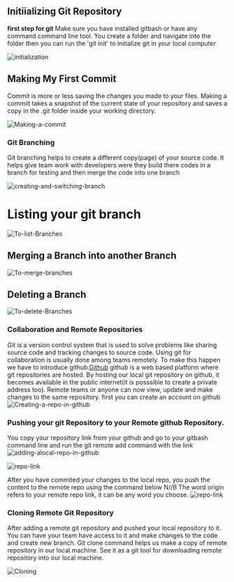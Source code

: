  ## Initiializing Git Repository
 **first step for git** Make sure you have installed gitbash or have any command command line tool. You create a folder and navigate into the folder then you can run the 'git init' to initialize git in your local computer

 ![initialization](C:\Users\franc\darey.io\git-project\git-project1\screenshorts\initialize-git.JPG)

## Making My First Commit
Commit is more or less saving the changes you made to your files. Making a commiit takes a snapshot of the current state of your repository and saves a copy in the .git folder inside your working directory.

![Making-a-commit](C:\Users\franc\darey.io\git-project\git-project1\screenshorts\commit.JPG)

### Git Branching
Git branching helps to create a different copy(page) of your source code. It helps give team work with developers were they build there codes in a branch for testing and then merge the code into one branch

![creating-and-switching-branch](C:\Users\franc\darey.io\git-project\git-project1\screenshorts\branching.JPG)

# Listing your git branch
![To-list-Branches](C:\Users\franc\darey.io\git-project\git-project1\screenshorts\list-branches.JPG)

## Merging a Branch into another Branch
![To-merge-branches](C:\Users\franc\darey.io\git-project\git-project1\screenshorts\list-merging.JPG)

## Deleting a Branch
![To-delete-Branches](C:\Users\franc\darey.io\git-project\git-project1\screenshorts\Deleting-branch.JPG)

### Collaboration and Remote Repositories
*Git* is a version control system that is used to solve problems like sharing source code and tracking changes to source code. Using git for collaboration is usually done among teams remotely. To make this happen we have to introduce github.[Github](https://www.github.com)
github is a web based platform where git repositories are hosted. By hosting our local git repository on github, it becomes available in the public internet(it is posssible to create a private address too). Remote teams or anyone can now view, update and make changes to the same repository.
first you can create an account on github
![Creating-a-repo-in-github](C:\Users\franc\darey.io\git-project\git-project1\screenshorts\github-repo.JPG)

### Pushing your git Repository to your Remote github Repository.
You copy your repository link from your github and go to your gitbash command line and run the git remote add command with the link
![adding-alocal-repo-in-github](C:\Users\franc\darey.io\git-project\git-project1\screenshorts\remote.JPG)

![repo-link](C:\Users\franc\darey.io\git-project\git-project1\screenshorts\link.JPG)

After you have commited your changes to the local repo, you push the content to the remote repo using the command below
N//B The word origin refers to your remote repo link, it can be any word you choose.
![repo-link](C:\Users\franc\darey.io\git-project\git-project1\screenshorts\content.JPG)

### Cloning Remote Git Repository 
After adding a remote git repository and pushed your local repository to it. You can have your team have access to it and make changes to the code and create new branch.
Git clone command helps us make a copy of remote repository in our local machine. See it as a git tool for downloading remote repository into our local machine.

![Cloning](C:\Users\franc\darey.io\git-project\git-project1\screenshorts\clone.JPG)